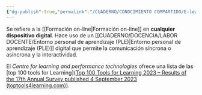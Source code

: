 ```yaml
---
{"dg-publish":true,"permalink":"/CUADERNO/CONOCIMIENTO COMPARTIDO/E-learning/"}
---
```


Se refiere a la [[Formación on-line\|Formación on-line]] en **cualquier dispositivo digital**. Hace uso de un [[CUADERNO/DOCENCIA/LABOR DOCENTE/Entorno personal de aprendizaje (PLE)\|Entorno personal de aprendizaje (PLE)]] digital que permite la comunicación síncrona o asíncrona y la interactividad.

El _Centre for learning and performance technologies_ ofrece una lista de las [top 100 tools for Learning]([Top 100 Tools for Learning 2023 – Results of the 17th Annual Survey published 4 September 2023 (toptools4learning.com)](https://toptools4learning.com/)).